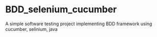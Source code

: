 # BDD_selenium_cucumber
A simple software testing project implementing BDD framework using cucumber, selinium, java 
